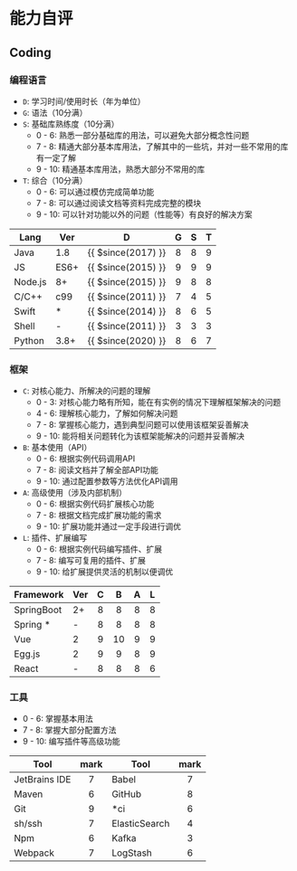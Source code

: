 # 能力自评

## Coding

### 编程语言

- `D`: 学习时间/使用时长（年为单位）
- `G`: 语法（10分满）
- `S`: 基础库熟练度（10分满）
  - 0 - 6:  熟悉一部分基础库的用法，可以避免大部分概念性问题
  - 7 - 8:  精通大部分基本库用法，了解其中的一些坑，并对一些不常用的库有一定了解
  - 9 - 10: 精通基本库用法，熟悉大部分不常用的库
- `T`: 综合（10分满）
  - 0 - 6:  可以通过模仿完成简单功能
  - 7 - 8:  可以通过阅读文档等资料完成完整的模块
  - 9 - 10: 可以针对功能以外的问题（性能等）有良好的解决方案

|Lang   |Ver |D                   |G    |S    |T    |
|-------|----|--------------------|:---:|:---:|:---:|
|Java   |1.8 |{{ $since(2017) }}  |8    |8    |9    |
|JS     |ES6+|{{ $since(2015) }}  |9    |9    |9    |
|Node.js|8+  |{{ $since(2015) }}  |9    |8    |8    |
|C/C++  |c99 |{{ $since(2011) }}  |7    |4    |5    |
|Swift  |*   |{{ $since(2014) }}  |8    |6    |5    |
|Shell  |-   |{{ $since(2011) }}  |3    |3    |3    |
|Python |3.8+|{{ $since(2020) }}  |8    |6    |7    |

### 框架

- `C`: 对核心能力、所解决的问题的理解
  - 0 - 3:  对核心能力略有所知，能在有实例的情况下理解框架解决的问题
  - 4 - 6:  理解核心能力，了解如何解决问题
  - 7 - 8:  掌握核心能力，遇到典型问题可以使用该框架妥善解决
  - 9 - 10: 能将相关问题转化为该框架能解决的问题并妥善解决
- `B`: 基本使用（API）
  - 0 - 6:  根据实例代码调用API
  - 7 - 8:  阅读文档并了解全部API功能
  - 9 - 10: 通过配置参数等方法优化API调用
- `A`: 高级使用（涉及内部机制）
  - 0 - 6:  根据实例代码扩展核心功能
  - 7 - 8:  根据文档完成扩展功能的需求
  - 9 - 10: 扩展功能并通过一定手段进行调优
- `L`: 插件、扩展编写
  - 0 - 6:  根据实例代码编写插件、扩展
  - 7 - 8:  编写可复用的插件、扩展
  - 9 - 10: 给扩展提供灵活的机制以便调优

|Framework |Ver|C    |B    |A    |L    |
|----------|---|:---:|:---:|:---:|:---:|
|SpringBoot|2+ |8    |8    |8    |8    |
|Spring *  |-  |8    |8    |8    |8    |
|Vue       |2  |9    |10   |9    |9    |
|Egg.js    |2  |9    |9    |8    |9    |
|React     |-  |8    |8    |8    |6    |

### 工具

- 0 - 6:  掌握基本用法
- 7 - 8:  掌握大部分配置方法
- 9 - 10: 编写插件等高级功能

|Tool         |mark |Tool         |mark |
|-------------|:---:|-------------|:---:|
|JetBrains IDE|7    |Babel        |7    |
|Maven        |6    |GitHub       |8    |
|Git          |9    |*ci          |6    |
|sh/ssh       |7    |ElasticSearch|4    |
|Npm          |6    |Kafka        |3    |
|Webpack      |7    |LogStash     |6    |






